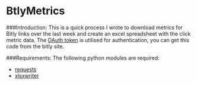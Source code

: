 BtlyMetrics
===========

###Introduction:
This is a quick process I wrote to download metrics for Bitly links over the last week and create an excel spreadsheet with the click metric data.
The [OAuth token](http://dev.bitly.com/authentication.html) is utilised for authentication, you can get this code from the bitly site.

###Requirements:
The following python modules are required:
- [requests](http://docs.python-requests.org/en/latest/)
- [xlsxwriter](https://xlsxwriter.readthedocs.org)
